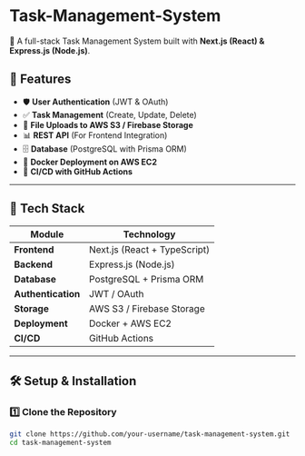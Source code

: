 # Task-Management-System

🚀 A full-stack Task Management System built with **Next.js (React) & Express.js (Node.js)**.

## 📌 Features
- 🛡️ **User Authentication** (JWT & OAuth)
- ✅ **Task Management** (Create, Update, Delete)
- 📂 **File Uploads to AWS S3 / Firebase Storage**
- 📊 **REST API** (For Frontend Integration)
- 🗄️ **Database** (PostgreSQL with Prisma ORM)
- 🐳 **Docker Deployment on AWS EC2**
- 🔄 **CI/CD with GitHub Actions**

---

## 📂 Tech Stack
| Module | Technology |
|--------|------------|
| **Frontend** | Next.js (React + TypeScript) |
| **Backend** | Express.js (Node.js) |
| **Database** | PostgreSQL + Prisma ORM |
| **Authentication** | JWT / OAuth |
| **Storage** | AWS S3 / Firebase Storage |
| **Deployment** | Docker + AWS EC2 |
| **CI/CD** | GitHub Actions |

---

## 🛠️ Setup & Installation
### **1️⃣ Clone the Repository**
```bash
git clone https://github.com/your-username/task-management-system.git
cd task-management-system

